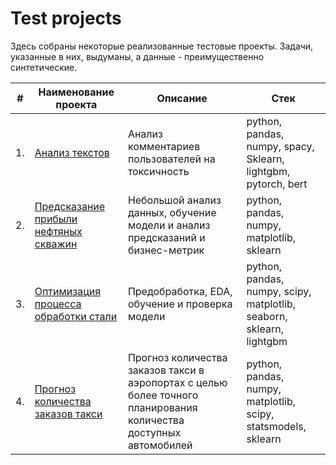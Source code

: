 # Test projects

Здесь собраны некоторые реализованные тестовые проекты. Задачи, указанные в них, выдуманы, а данные - преимущественно синтетические.

| #    | Наименование проекта                | Описание                                                     | Стек                                                         |
| ---- | ------------------------------------------------------------ | ------------------------------------------------------------ | ------------------------------------------------------------ |
| 1.   | [Анализ текстов](https://github.com/ekkv/test-projects/blob/master/nlp_with_bert.ipynb) | Анализ комментариев пользователей на токсичность             | python, pandas, numpy, spacy, Sklearn, lightgbm, pytorch, bert |
| 2.   | [Предсказание прибыли нефтяных скважин](https://github.com/ekkv/test-projects/blob/master/oil_well_location.ipynb) | Небольшой анализ данных, обучение модели и анализ предсказаний и бизнес-метрик | python, pandas, numpy, matplotlib, sklearn |
| 3.   | [Оптимизация процесса обработки стали](https://github.com/ekkv/test-projects/blob/master/steel.ipynb) | Предобработка, EDA, обучение и проверка модели  | python, pandas, numpy, scipy, matplotlib, seaborn, sklearn, lightgbm |
| 4.   | [Прогноз количества заказов такси](https://github.com/ekkv/test-projects/blob/master/taxi.ipynb) | Прогноз количества заказов такси в аэропортах с целью более точного планирования количества доступных автомобилей | python, pandas, numpy, matplotlib, scipy, statsmodels, sklearn |
